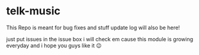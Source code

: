 # telk-music
This Repo is meant for bug fixes and stuff
update log will also be here!

just put issues in the issue box i will check em cause this module is growing everyday and
i hope you guys like it 😉
